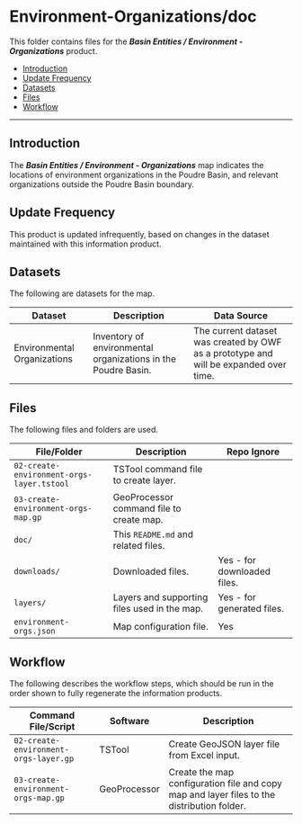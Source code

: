 # Environment-Organizations/doc #

This folder contains files for the ***Basin Entities / Environment - Organizations*** product.

* [Introduction](#introduction)
* [Update Frequency](#update-frequency)
* [Datasets](#datasets)
* [Files](#files)
* [Workflow](#workflow)

-----------------------------

## Introduction ##

The ***Basin Entities / Environment - Organizations*** map indicates the locations of environment organizations in the Poudre Basin,
and relevant organizations outside the Poudre Basin boundary.

## Update Frequency ##

This product is updated infrequently,
based on changes in the dataset maintained with this information product.

## Datasets ##

The following are datasets for the map.

| **Dataset** | **Description** | **Data Source** |
| -- | -- | -- |
| Environmental Organizations | Inventory of environmental organizations in the Poudre Basin. | The current dataset was created by OWF as a prototype and will be expanded over time. |

## Files ##

The following files and folders are used.

| **File/Folder** | **Description** | **Repo Ignore** |
| -- | -- | -- |
| `02-create-environment-orgs-layer.tstool` | TSTool command file to create layer. | |
| `03-create-environment-orgs-map.gp` | GeoProcessor command file to create map. |
| `doc/` | This `README.md` and related files. | |
| `downloads/` | Downloaded files. | Yes - for downloaded files. |
| `layers/` | Layers and supporting files used in the map. | Yes - for generated files. |
| `environment-orgs.json` | Map configuration file. | Yes |

## Workflow ##

The following describes the workflow steps, which should be run in the order shown to fully regenerate the information products.

| **Command File/Script** | **Software** | **Description** |
| -- | -- | -- |
| `02-create-environment-orgs-layer.gp` | TSTool | Create GeoJSON layer file from Excel input. |
| `03-create-environment-orgs-map.gp` | GeoProcessor | Create the map configuration file and copy map and layer files to the distribution folder. |
